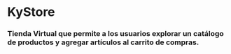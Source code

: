 # KyStore

### Tienda Virtual que permite a los usuarios explorar un catálogo de productos y agregar artículos al carrito de compras.